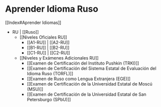 # Aprender Idioma Ruso

[[Index#Aprender Idiomas]]

* RU | [[Ruso]]
	*  [[Niveles Oficiales RU]]
		* [[A1-RU]] | [[A2-RU]]
		* [[B1-RU]] | [[B2-RU]]
		* [[C1-RU]] | [[C2-RU]]
	* [[Niveles y Exámenes Adicionales RU]]
		* [[Examen de Certificación del Instituto Pushkin (TRKI)]]
		* [[Examen de Certificación del Sistema Estatal de Evaluación del Idioma Ruso (TORFL)]]
		* [[Examen de Ruso como Lengua Extranjera (EGE)]]
		* [[Examen de Certificación de la Universidad Estatal de Moscú (MSU)]]
		* [[Examen de Certificación de la Universidad Estatal de San Petersburgo (SPbU)]]